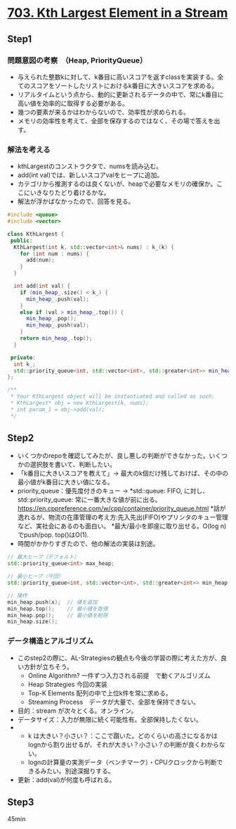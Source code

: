# [703. Kth Largest Element in a Stream](https://leetcode.com/problems/kth-largest-element-in-a-stream/description/)

## Step1
### 問題意図の考察　（Heap, PriorityQueue）
- 与えられた整数kに対して、k番目に高いスコアを返すclassを実装する。全てのスコアをソートしたリストにおけるk番目に大きいスコアを求める。
- リアルタイムという点から、動的に更新されるデータの中で、常にk番目に高い値を効率的に取得する必要がある。
- 幾つの要素が来るかはわからないので、効率性が求められる。
- メモリの効率性を考えて、全部を保存するのではなく、その場で答えを出す。

### 解法を考える
- kthLargestのコンストラクタで、numsを読み込む。
- add(int val)では、新しいスコアvalをヒープに追加。
- カテゴリから推測するのは良くないが、heapで必要なメモリの確保か。ここにいきなりたどり着けるかな。
- 解法が浮かばなかったので、回答を見る。

```cpp
#include <queue>
#include <vector>

class KthLargest {
 public:
  KthLargest(int k, std::vector<int>& nums) : k_(k) {
    for (int num : nums) {
      add(num);
    }
  }

  int add(int val) {
    if (min_heap_.size() < k_) {
      min_heap_.push(val);
    }
    else if (val > min_heap_.top()) {
      min_heap_.pop();
      min_heap_.push(val);
    }
    return min_heap_.top();
  }

 private:
  int k_;
  std::priority_queue<int, std::vector<int>, std::greater<int>> min_heap_;
};

/**
 * Your KthLargest object will be instantiated and called as such:
 * KthLargest* obj = new KthLargest(k, nums);
 * int param_1 = obj->add(val);
 */

```

## Step2
- いくつかのrepoを確認してみたが、良し悪しの判断ができなかった。いくつかの選択肢を書いて、判断したい。
- 「k番目に大きいスコアを教えて」-> 最大のk個だけ残しておけば、その中の最小値がk番目に大きい値になる。
- priority_queue：優先度付きのキュー
 -> *std::queue: FIFO, に対し、std::priority_queue: 常に一番大きな値が前に出る。https://en.cppreference.com/w/cpp/container/priority_queue.html
    *話が逸れるが、物流の在庫管理の考え方:先入先出(FIFO)やプリンタのキュー管理など、実社会にあるのも面白い。
    *最大/最小を即座に取り出せる。O(log n)でpush/pop. top()はO(1).
- 時間がかかりすぎたので、他の解法の実装は別途。

```cpp
// 最大ヒープ（デフォルト）
std::priority_queue<int> max_heap;

// 最小ヒープ（今回）
std::priority_queue<int, std::vector<int>, std::greater<int>> min_heap;

// 操作
min_heap.push(x);  // 値を追加
min_heap.top();    // 最小値を取得
min_heap.pop();    // 最小値を削除
min_heap.size();

```
### データ構造とアルゴリズム
- このstep2の際に、AL-Strategiesの観点も今後の学習の際に考えた方が、良い方針が立ちそう。
  * Online Algorithm? 一件ずつ入力される前提　で動くアルゴリズム
  * Heap Strategies 今回の実装
  * Top-K Elements 配列の中で上位k件を常に求める。
  * Streaming Process　データが大量で、全部を保持できない。
- 目的：stream が次々とくる。オンライン。
- データサイズ：入力が無限に続く可能性有。全部保持したくない。
- * k は大きい？小さい？：ここで躓いた。どのくらいの高さになるかはlognから割り出せるが、それが大きい？小さい？の判断が良くわからない。
  * lognの計算量の実測データ（ベンチマーク）・CPUクロックから判断できるみたい。別途深掘りする。
- 更新：add(val)が何度も呼ばれる。

## Step3
45min

